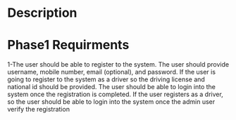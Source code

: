 # Description
# Phase1 Requirments
1-The user should be able to register to the system. The user should provide username, mobile number, email (optional), and password. If the user is going to register to the system as a driver so the driving license and national id should be provided. The user should be able to login into the system once the registration is completed. If the user registers as a driver, so the user should be able to login into the system once the admin user verify the registration
